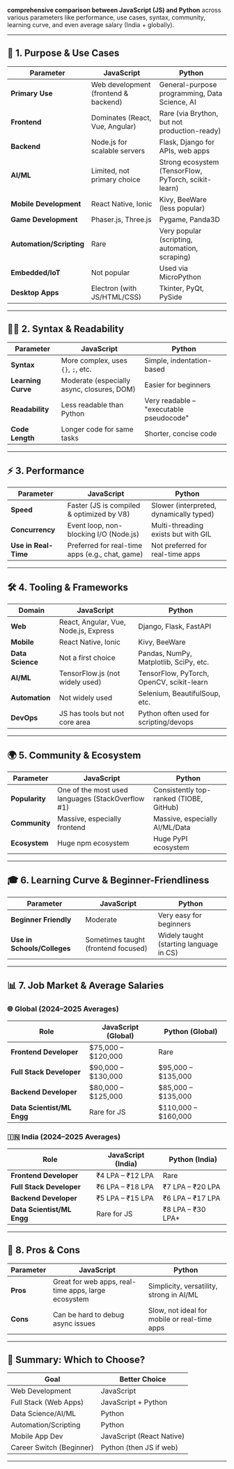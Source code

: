 **comprehensive comparison between JavaScript (JS) and Python** across various parameters like performance, use cases, syntax, community, learning curve, and even average salary (India + globally).

---

## 🧠 1. **Purpose & Use Cases**

| Parameter               | **JavaScript**                                      | **Python**                                           |
|------------------------|------------------------------------------------------|------------------------------------------------------|
| **Primary Use**        | Web development (frontend & backend)                 | General-purpose programming, Data Science, AI        |
| **Frontend**           | Dominates (React, Vue, Angular)                      | Rare (via Brython, but not production-ready)         |
| **Backend**            | Node.js for scalable servers                         | Flask, Django for APIs, web apps                     |
| **AI/ML**              | Limited, not primary choice                          | Strong ecosystem (TensorFlow, PyTorch, scikit-learn) |
| **Mobile Development** | React Native, Ionic                                  | Kivy, BeeWare (less popular)                         |
| **Game Development**   | Phaser.js, Three.js                                  | Pygame, Panda3D                                      |
| **Automation/Scripting** | Rare                                                | Very popular (scripting, automation, scraping)       |
| **Embedded/IoT**       | Not popular                                          | Used via MicroPython                                 |
| **Desktop Apps**       | Electron (with JS/HTML/CSS)                          | Tkinter, PyQt, PySide                                |

---

## 🧑‍💻 2. **Syntax & Readability**

| Parameter            | **JavaScript**                                | **Python**                                  |
|---------------------|------------------------------------------------|---------------------------------------------|
| **Syntax**          | More complex, uses `{}`, `;`, etc.             | Simple, indentation-based                   |
| **Learning Curve**  | Moderate (especially async, closures, DOM)     | Easier for beginners                        |
| **Readability**     | Less readable than Python                      | Very readable – "executable pseudocode"     |
| **Code Length**     | Longer code for same tasks                     | Shorter, concise code                       |

---

## ⚡ 3. **Performance**

| Parameter             | **JavaScript**                                | **Python**                                    |
|----------------------|------------------------------------------------|-----------------------------------------------|
| **Speed**            | Faster (JS is compiled & optimized by V8)      | Slower (interpreted, dynamically typed)       |
| **Concurrency**      | Event loop, non-blocking I/O (Node.js)         | Multi-threading exists but with GIL           |
| **Use in Real-Time** | Preferred for real-time apps (e.g., chat, game)| Not preferred for real-time apps              |

---

## 🛠️ 4. **Tooling & Frameworks**

| Domain            | **JavaScript**                           | **Python**                              |
|------------------|-------------------------------------------|------------------------------------------|
| **Web**          | React, Angular, Vue, Node.js, Express     | Django, Flask, FastAPI                   |
| **Mobile**       | React Native, Ionic                        | Kivy, BeeWare                            |
| **Data Science** | Not a first choice                         | Pandas, NumPy, Matplotlib, SciPy, etc.   |
| **AI/ML**        | TensorFlow.js (not widely used)            | TensorFlow, PyTorch, OpenCV, scikit-learn|
| **Automation**   | Not widely used                            | Selenium, BeautifulSoup, etc.            |
| **DevOps**       | JS has tools but not core area             | Python often used for scripting/devops   |

---

## 🌍 5. **Community & Ecosystem**

| Parameter          | **JavaScript**                           | **Python**                             |
|-------------------|-------------------------------------------|----------------------------------------|
| **Popularity**    | One of the most used languages (StackOverflow #1) | Consistently top-ranked (TIOBE, GitHub)|
| **Community**     | Massive, especially frontend               | Massive, especially AI/ML/Data          |
| **Ecosystem**     | Huge npm ecosystem                         | Huge PyPI ecosystem                     |

---

## 🎓 6. **Learning Curve & Beginner-Friendliness**

| Parameter               | **JavaScript**                                | **Python**                                  |
|------------------------|------------------------------------------------|---------------------------------------------|
| **Beginner Friendly**  | Moderate                                        | Very easy for beginners                     |
| **Use in Schools/Colleges** | Sometimes taught (frontend focused)      | Widely taught (starting language in CS)     |

---

## 📊 7. **Job Market & Average Salaries**

### 🌐 Global (2024–2025 Averages)

| Role                        | **JavaScript (Global)** | **Python (Global)** |
|----------------------------|-------------------------|----------------------|
| **Frontend Developer**     | $75,000 – $120,000      | Rare                 |
| **Full Stack Developer**   | $90,000 – $130,000      | $95,000 – $135,000   |
| **Backend Developer**      | $80,000 – $125,000      | $85,000 – $135,000   |
| **Data Scientist/ML Engg** | Rare for JS             | $110,000 – $160,000  |

### 🇮🇳 India (2024–2025 Averages)

| Role                        | **JavaScript (India)**     | **Python (India)**       |
|----------------------------|----------------------------|---------------------------|
| **Frontend Developer**     | ₹4 LPA – ₹12 LPA            | Rare                      |
| **Full Stack Developer**   | ₹6 LPA – ₹18 LPA            | ₹7 LPA – ₹20 LPA          |
| **Backend Developer**      | ₹5 LPA – ₹15 LPA            | ₹6 LPA – ₹17 LPA          |
| **Data Scientist/ML Engg** | Rare for JS                | ₹8 LPA – ₹30 LPA+         |

---

## 🧾 8. **Pros & Cons**

| Parameter       | **JavaScript**                                       | **Python**                                     |
|----------------|-------------------------------------------------------|------------------------------------------------|
| **Pros**       | Great for web apps, real-time apps, large ecosystem   | Simplicity, versatility, strong in AI/ML       |
| **Cons**       | Can be hard to debug async issues                     | Slow, not ideal for mobile or real-time apps   |

---

## 🏁 Summary: Which to Choose?

| **Goal**                     | **Better Choice**     |
|-----------------------------|-----------------------|
| Web Development             | JavaScript            |
| Full Stack (Web Apps)       | JavaScript + Python   |
| Data Science/AI/ML          | Python                |
| Automation/Scripting        | Python                |
| Mobile App Dev              | JavaScript (React Native) |
| Career Switch (Beginner)    | Python (then JS if web)  |

---
